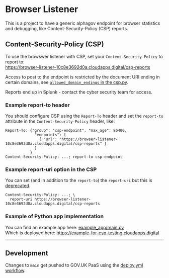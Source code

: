 # Browser Listener

This is a project to have a generic alphagov endpoint for browser statistics
and debugging, like Content-Security-Policy (CSP) reports.

## Content-Security-Policy (CSP)

To use the browswer listener with CSP, set your `Content-Security-Policy` to report to:  
https://browser-listener-10c8e3692d0a.cloudapps.digital/csp-reports

Access to post to the endpoint is restricted by the document URI ending in
certain domains, see [`allowed_domain_endings` in the csp.py](csp.py#L11).

Reports end up in Splunk - contact the cyber security team for access.

### Example report-to header

You should configure CSP using the `Report-To` header and set the `report-to`
attribute in the `Content-Security-Policy` header, like:

```
Report-To: {"group": "csp-endpoint", "max_age": 86400,
             "endpoints": [
               { "url": "https://browser-listener-10c8e3692d0a.cloudapps.digital/csp-reports" }
             ]
           }
Content-Security-Policy: ...; report-to csp-endpoint
```

### Example report-uri option in the CSP

You can set (and in addition to the `report-to`) the `report-uri` but this is
[deprecated].
```
Content-Security-Policy: ...; \
  report-uri https://browser-listener-10c8e3692d0a.cloudapps.digital/csp-reports
```

### Example of Python app implementation

You can find an example app here: [example_app/main.py](example_app/main.py)  
Which is deployed here: https://example-for-csp-testing.cloudapps.digital

----

## Development

Changes to `main` get pushed to GOV.UK PaaS using the [deploy.yml workflow].


[deploy.yml workflow]: .github/workflows/deploy.yml
[deprecated]: https://developer.mozilla.org/en-US/docs/Web/HTTP/Headers/Content-Security-Policy/report-uri
